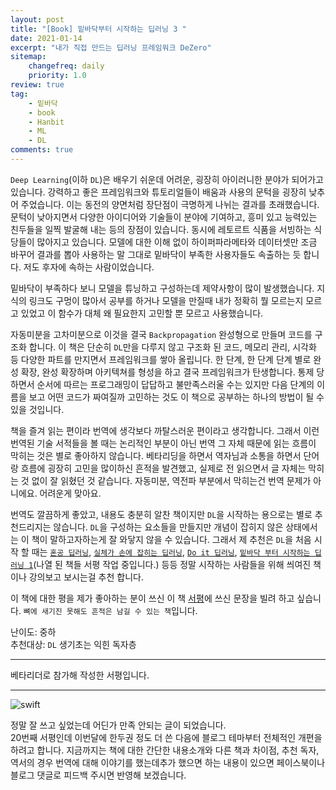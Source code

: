 ```yaml
---
layout: post
title: "[Book] 밑바닥부터 시작하는 딥러닝 3 "
date: 2021-01-14
excerpt: "내가 직접 만드는 딥러닝 프레임워크 DeZero"
sitemap:
    changefreq: daily
    priority: 1.0
review: true
tag:
    - 밑바닥
    - book
    - Hanbit
    - ML
    - DL
comments: true
---
```


`Deep Learning`(이하 `DL`)은 배우기 쉬운데 어려운, 굉장히 아이러니한 분야가 되어가고 있습니다. 강력하고 좋은 프레임워크와 튜토리얼들이 배움과 사용의 문턱을 굉장히 낮추어 주었습니다. 이는 동전의 양면처럼 장단점이 극명하게 나뉘는 결과를 초래했습니다. 문턱이 낮아지면서 다양한 아이디어와 기술들이 분야에 기여하고, 흥미 있고 능력있는 친두들을 일찍 발굴해 내는 등의 장점이 있습니다. 동시에 레토르트 식품을 서빙하는 식당들이 많아지고 있습니다. 모델에 대한 이해 없이 하이퍼파라메타와 데이터셋만 조금 바꾸어 결과를 뽑아 사용하는 말 그대로 밑바닥이 부족한 사용자들도 속출하는 듯 합니다. 저도 후자에 속하는 사람이었습니다.

밑바닥이 부족하다 보니 모델을 튜닝하고 구성하는데 제약사항이 많이 발생했습니다. 지식의 링크도 구멍이 많아서 공부를 하거나 모델을 만질때 내가 정확히 뭘 모르는지 모르고 있었고 이 함수가 대체 왜 필요한지 고민할 뿐 모르고 사용했습니다.

자동미분을 고차미분으로 이것을 결국 `Backpropagation` 완성형으로 만들며 코드를 구조화 합니다. 이 책은 단순히 `DL`만을 다루지 않고 구조화 된 코드, 메모리 관리, 시각화 등 다양한 파트를 만지면서 프레임워크를 쌓아 올립니다. 한 단계, 한 단계 단계 별로 완성 확장, 완성 확장하며 아키텍쳐를 형성을 하고 결국 프레임워크가 탄생합니다. 통제 당하면서 순서에 따르는 프로그래밍이 답답하고 불만족스러울 수는 있지만 다음 단계의 이름을 보고 어떤 코드가 짜여질까 고민하는 것도 이 책으로 공부하는 하나의 방법이 될 수 있을 것입니다.

책을 즐겨 읽는 편이라 번역에 생각보다 까탈스러운 편이라고 생각합니다. 그래서 이런 번역된 기술 서적들을 볼 때는 논리적인 부분이 아닌 번역 그 자체 때문에 읽는 흐름이 막히는 것은 별로 좋아하지 않습니다. 베타리딩을 하면서 역자님과 소통을 하면서 단어랑 흐름에 굉장히 고민을 많이하신 흔적을 발견했고, 실제로 전 읽으면서 글 자체는 막히는 것 없이 잘 읽혔던 것 같습니다. 자동미분, 역전파 부분에서 막히는건 번역 문제가 아니에요. 어려운게 맞아요.

번역도 깔끔하게 좋았고, 내용도 충분히 알찬 책이지만 `DL`을 시작하는 용으로는 별로 추천드리지는 않습니다. `DL`을 구성하는 요소들을 만들지만 개념이 잡히지 않은 상태에서는 이 책이 말하고자하는게 잘 와닿지 않을 수 있습니다. 그래서 제 추천은 `DL`을 처음 시작 할 때는 <a href=''>`혼공 딥러닝`</a>, <a href=''>`실체가 손에 잡히는 딥러닝`</a>, <a href='https://sihan-son.github.io/do-it-deep-learning'>`Do it 딥러닝`</a>, <a href=''>`밑바닥 부터 시작하는 딥러닝 1`</a>(나열 된 책들 서평 작업 중입니다.) 등등 정말 시작하는 사람들을 위해 씌여진 책이나 강의보고 보시는걸 추천 합니다.

이 책에 대한 평을 제가 좋아하는 분이 쓰신 이 책 <a href="https://jehyunlee.tistory.com/12">서평</a>에 쓰신 문장을 빌려 하고 싶습니다. `뼈에 새기진 못해도 흔적은 남길 수 있는 책`입니다.

난이도: 중하  
추천대상: `DL` 생기초는 익힌 독자층

---

베타리더로 참가해 작성한 서평입니다.

---

![swift](https://sihan-son.github.io/public/book/hanbit/DL_Scratch_3.jfif)

정말 잘 쓰고 싶었는데 어딘가 만족 안되는 글이 되었습니다.  
20번째 서평인데 이번달에 한두권 정도 더 쓴 다음에 블로그 테마부터 전체적인 개편을 하려고 합니다. 지금까지는 책에 대한 간단한 내용소개와 다른 책과 차이점, 추천 독자, 역서의 경우 번역에 대해 이야기를 했는데추가 했으면 하는 내용이 있으면 페이스북이나 블로그 댓글로 피드백 주시면 반영해 보겠습니다.
